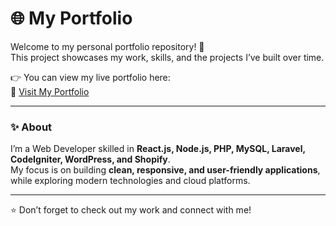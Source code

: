 # 🌐 My Portfolio  

Welcome to my personal portfolio repository! 🚀  
This project showcases my work, skills, and the projects I’ve built over time.  

👉 You can view my live portfolio here:  
🔗 [Visit My Portfolio]((https://shreyashpatil167.github.io/MyPortfolio/))  

---

### ✨ About  
I’m a Web Developer skilled in **React.js, Node.js, PHP, MySQL, Laravel, CodeIgniter, WordPress, and Shopify**.  
My focus is on building **clean, responsive, and user-friendly applications**, while exploring modern technologies and cloud platforms.  

---

⭐ Don’t forget to check out my work and connect with me!  
